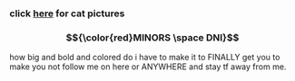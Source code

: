### click [here](https://instagram.com/gaga_and_me) for cat pictures

### $${\color{red}MINORS \space DNI}$$
how big and bold and colored do i have to make it to FINALLY get you to make you not follow me on here or ANYWHERE and stay tf away from me. 

